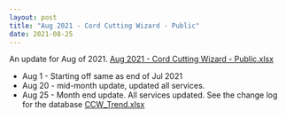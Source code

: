 ```yaml
---
layout: post
title: "Aug 2021 - Cord Cutting Wizard - Public"
date: 2021-08-25
---
```

<p>An update for Aug of 2021. <a href="/Aug 2021 - Cord Cutting Wizard - Public.xlsx">Aug 2021 - Cord Cutting Wizard - Public.xlsx</a>
  <p>
    <ul>
      <li>Aug 1 - Starting off same as end of Jul 2021
      <li>Aug 20 - mid-month update, updated all services. 
      <li>Aug 25 - Month end update. All services updated. See the change log for the database <a href="/CCW_Trend.xlsx">CCW_Trend.xlsx</a>
